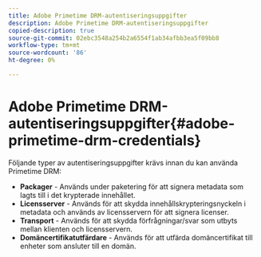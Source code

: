 ```yaml
---
title: Adobe Primetime DRM-autentiseringsuppgifter
description: Adobe Primetime DRM-autentiseringsuppgifter
copied-description: true
source-git-commit: 02ebc3548a254b2a6554f1ab34afbb3ea5f09bb8
workflow-type: tm+mt
source-wordcount: '86'
ht-degree: 0%

---
```


# Adobe Primetime DRM-autentiseringsuppgifter{#adobe-primetime-drm-credentials}

Följande typer av autentiseringsuppgifter krävs innan du kan använda Primetime DRM:

* **Packager** - Används under paketering för att signera metadata som lagts till i det krypterade innehållet.
* **Licensserver** - Används för att skydda innehållskrypteringsnyckeln i metadata och används av licensservern för att signera licenser.
* **Transport** - Används för att skydda förfrågningar/svar som utbyts mellan klienten och licensservern.
* **Domäncertifikatutfärdare** - Används för att utfärda domäncertifikat till enheter som ansluter till en domän.
